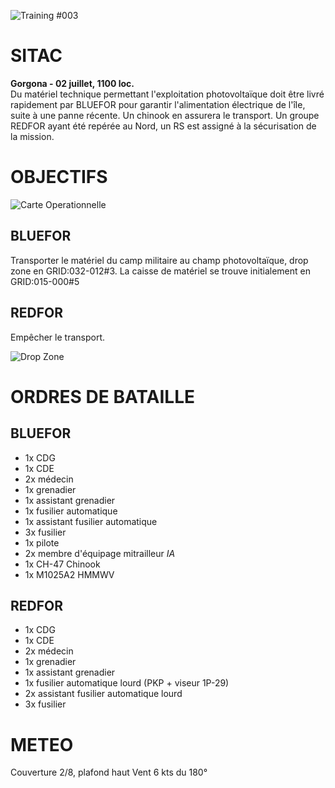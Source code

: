 ![Training #003](http://galevsky.fr/ofcra/briefing/TRN003.png)

# SITAC

__Gorgona - 02 juillet, 1100 loc.__  
Du matériel technique permettant l'exploitation photovoltaïque doit être livré rapidement par BLUEFOR pour garantir l'alimentation électrique de l'île, suite à une panne récente. Un chinook en assurera le transport. Un groupe REDFOR ayant été repérée au Nord, un RS est assigné à la sécurisation de la mission.


# OBJECTIFS

![Carte Operationnelle](http://galevsky.fr/ofcra/briefing/TRN003-2.png)

## BLUEFOR

Transporter le matériel du camp militaire au champ photovoltaïque, drop zone en GRID:032-012#3. La caisse de matériel se trouve initialement en GRID:015-000#5

## REDFOR

Empêcher le transport.

![Drop Zone](http://galevsky.fr/ofcra/briefing/TRN003-3.png)


# ORDRES DE BATAILLE

## BLUEFOR

* 1x CDG
* 1x CDE
* 2x médecin
* 1x grenadier
* 1x assistant grenadier
* 1x fusilier automatique
* 1x assistant fusilier automatique
* 3x fusilier
* 1x pilote
* 2x membre d'équipage mitrailleur _IA_
* 1x CH-47 Chinook
* 1x M1025A2 HMMWV


## REDFOR

* 1x CDG
* 1x CDE
* 2x médecin
* 1x grenadier
* 1x assistant grenadier
* 1x fusilier automatique lourd (PKP + viseur 1P-29)
* 2x assistant fusilier automatique lourd
* 3x fusilier


# METEO

Couverture 2/8, plafond haut
Vent 6 kts du 180°

